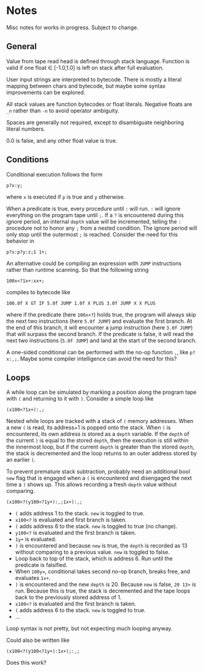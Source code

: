 # Notes

Misc notes for works in progress. Subject to change.

## General

Value from tape read head is defined through stack language. Function is valid if one float ∈ [-1.0,1.0] is left on stack after full evaluation.

User input strings are interpreted to bytecode. There is mostly a literal mapping between chars and bytecode, but maybe some syntax improvements can be explored.

All stack values are function bytecodes or float literals. Negative floats are `_n` rather than `-n` to avoid operator ambiguity.

Spaces are generally not required, except to disambiguate neighboring literal numbers.

0.0 is false, and any other float value is true.

## Conditions

Conditional execution follows the form 

```
p?x:y;
```

where `x` is executed if `p` is true and `y` otherwise.

When a predicate is true, every procedure until `:` will run. `:` will ignore everything on the program tape until `;`. If a `?` is encountered during this ignore period, an internal `depth` value will be incremented, telling the `:` procedure not to honor any `;` from a nested condition. The ignore period will only stop until the outermost `;` is reached. Consider the need for this behavior in

```
p?x:p?y:z;1 1+;
```

An alternative could be compiling an expression with `JUMP` instructions rather than runtime scanning. So that the following string

```
100x<?1x+:xx+;
```

compiles to bytecode like

```
100.0f X GT IF 5.0f JUMP 1.0f X PLUS 3.0f JUMP X X PLUS
```

where if the predicate (here `100x<?`) holds true, the program will always skip the next two instructions (here `5.0f JUMP`) and evaluate the first branch. At the end of this branch, it will encounter a jump instruction (here `3.0f JUMP`) that will surpass the second branch. If the predicate is false, it will read the next two instructions (`5.0f JUMP`) and land at the start of the second branch.

A one-sided conditional can be performed with the no-op function `,`, like `p?x:,;`. Maybe some compiler intelligence can avoid the need for this?

## Loops

A while loop can be simulated by marking a position along the program tape with `(` and returning to it with `)`. Consider a simple loop like

```
(x100<?1x+):,;
```

Nested while loops are tracked with a stack of `(` memory addresses. When a new `(` is read, its address+1 is popped onto the stack. When `)` is encountered, its own address is stored as a `depth` variable. If the `depth` of the current `)` is equal to the stored `depth`, then the execution is still within the innermost loop, but if the current `depth` is greater than the stored `depth`, the stack is decremented and the loop returns to an outer address stored by an earlier `(`.

To prevent premature stack subtraction, probably need an additional bool `new` flag that is engaged when a `(` is encountered and disengaged the next time a `)` shows up. This allows recording a fresh `depth` value without comparing.

```
(x100<?(y100<?1y+):,;1x+):,;
```

- `(` adds address 1 to the stack. `new` is toggled to true.
- `x100<?` is evaluated and first branch is taken.
- `(` adds address 6 to the stack. `new` is toggled to true (no change).
- `y100<?` is evaluated and the first branch is taken.
- `1y+` is evaluated.
- `)` is encountered and because `new` is true, the `depth` is recorded as 13 without comparing to a previous value. `new` is toggled to false.
- Loop back to top of the stack, which is address 6. Run until the predicate is falsified.
- When `100y=`, conditional takes second no-op branch, breaks free, and evaluates `1x+`.
- `)` is encountered and the new `depth` is 20. Because `new` is false, `20 13>` is run. Because this is true, the stack is decremented and the tape loops back to the previously stored address of 1.
- `x100<?` is evaluated and the first branch is taken.
- `(` adds address 6 to the stack. `new` is toggled to true.
- ...

Loop syntax is not pretty, but not expecting much looping anyway.

Could also be written like

```
(x100<?(y100<?1y+):1x+);:,;
```

Does this work?
